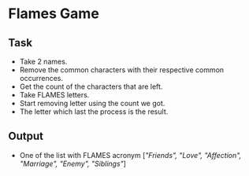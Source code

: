 # Flames Game

## Task
+ Take 2 names.
+ Remove the common characters with their respective common occurrences.
+ Get the count of the characters that are left.
+ Take FLAMES letters.
+ Start removing letter using the count we got.
+ The letter which last the process is the result.

## Output
+ One of the list with FLAMES acronym [*"Friends", "Love", "Affection", "Marriage", "Enemy", "Siblings"*]